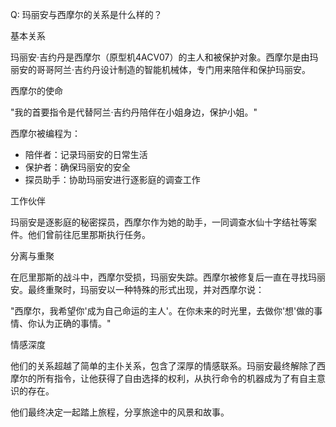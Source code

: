 Q: 玛丽安与西摩尔的关系是什么样的？

  基本关系

  玛丽安·吉约丹是西摩尔（原型机4ACV07）的主人和被保护对象。西摩尔是由玛丽安的哥哥阿兰·吉约丹设计制造的智能机械体，专门用来陪伴和保护玛丽安。

  西摩尔的使命

  "我的首要指令是代替阿兰·吉约丹陪伴在小姐身边，保护小姐。"

  西摩尔被编程为：
  - 陪伴者：记录玛丽安的日常生活
  - 保护者：确保玛丽安的安全
  - 探员助手：协助玛丽安进行逐影庭的调查工作

  工作伙伴

  玛丽安是逐影庭的秘密探员，西摩尔作为她的助手，一同调查水仙十字结社等案件。他们曾前往厄里那斯执行任务。

  分离与重聚

  在厄里那斯的战斗中，西摩尔受损，玛丽安失踪。西摩尔被修复后一直在寻找玛丽安。最终重聚时，玛丽安以一种特殊的形式出现，并对西摩尔说：

  "西摩尔，我希望你'成为自己命运的主人'。在你未来的时光里，去做你'想'做的事情、你认为正确的事情。"

  情感深度

  他们的关系超越了简单的主仆关系，包含了深厚的情感联系。玛丽安最终解除了西摩尔的所有指令，让他获得了自由选择的权利，从执行命令的机器成为了有自主意识的存在。

  他们最终决定一起踏上旅程，分享旅途中的风景和故事。
